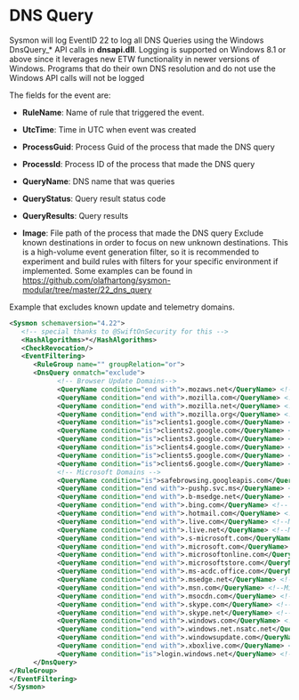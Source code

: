 DNS Query
=========

Sysmon will log EventID 22 to log all DNS Queries using the Windows DnsQuery_* API calls in **dnsapi.dll**. Logging is supported on Windows 8.1 or above since it leverages new ETW functionality in newer versions of Windows. Programs that do their own DNS resolution and do not use the Windows API calls will not be logged

The fields for the event are:

* **RuleName**: Name of rule that triggered the event.

* **UtcTime**: Time in UTC when event was created

* **ProcessGuid**: Process Guid of the process that made the DNS query

* **ProcessId**: Process ID of the process that made the DNS query

* **QueryName**: DNS name that was queries

* **QueryStatus**: Query result status code

* **QueryResults**: Query results

* **Image**: File path of the process that made the DNS query
Exclude known destinations in order to focus on new unknown destinations. This is a high-volume event generation filter, so it is recommended to experiment and build rules with filters for your specific environment if implemented. Some examples can be found in 
<https://github.com/olafhartong/sysmon-modular/tree/master/22_dns_query>

Example that excludes known update and telemetry domains.

```xml
<Sysmon schemaversion="4.22">
   <!-- special thanks to @SwiftOnSecurity for this -->
   <HashAlgorithms>*</HashAlgorithms>
   <CheckRevocation/>
   <EventFiltering>
      <RuleGroup name="" groupRelation="or">
      <DnsQuery onmatch="exclude">
            <!-- Browser Update Domains-->
            <QueryName condition="end with">.mozaws.net</QueryName> <!--Mozilla-->
            <QueryName condition="end with">.mozilla.com</QueryName> <!--Mozilla-->
            <QueryName condition="end with">.mozilla.net</QueryName> <!--Mozilla-->
            <QueryName condition="end with">.mozilla.org</QueryName> <!--Mozilla-->
            <QueryName condition="is">clients1.google.com</QueryName> <!--Google-->
            <QueryName condition="is">clients2.google.com</QueryName> <!--Google-->
            <QueryName condition="is">clients3.google.com</QueryName> <!--Google-->
            <QueryName condition="is">clients4.google.com</QueryName> <!--Google-->
            <QueryName condition="is">clients5.google.com</QueryName> <!--Google-->
            <QueryName condition="is">clients6.google.com</QueryName> <!--Google-->
            <!-- Microsoft Domains -->
            <QueryName condition="is">safebrowsing.googleapis.com</QueryName> <!--Google-->
            <QueryName condition="end with">-pushp.svc.ms</QueryName> <!--Microsoft: Doesn't appear to host customer content or subdomains-->
            <QueryName condition="end with">.b-msedge.net</QueryName> <!--Microsoft: Doesn't appear to host customer content or subdomains-->
            <QueryName condition="end with">.bing.com</QueryName> <!-- Microsoft | Microsoft default exclusion -->
            <QueryName condition="end with">.hotmail.com</QueryName> <!--Microsoft | Microsoft default exclusion-->
            <QueryName condition="end with">.live.com</QueryName> <!--Microsoft | Microsoft default exclusion-->
            <QueryName condition="end with">.live.net</QueryName> <!--Microsoft | Microsoft default exclusion-->
            <QueryName condition="end with">.s-microsoft.com</QueryName> <!--Microsoft-->
            <QueryName condition="end with">.microsoft.com</QueryName> <!--Microsoft | Microsoft default exclusion-->
            <QueryName condition="end with">.microsoftonline.com</QueryName> <!--Microsoft | Microsoft default exclusion-->
            <QueryName condition="end with">.microsoftstore.com</QueryName> <!--Microsoft | Microsoft default exclusion-->
            <QueryName condition="end with">.ms-acdc.office.com</QueryName> <!--Microsoft: Doesn't appear to host customer content or subdomains-->
            <QueryName condition="end with">.msedge.net</QueryName> <!--Microsoft: Doesn't appear to host customer content or subdomains-->
            <QueryName condition="end with">.msn.com</QueryName> <!--Microsoft | Microsoft default exclusion-->
            <QueryName condition="end with">.msocdn.com</QueryName> <!--Microsoft-->
            <QueryName condition="end with">.skype.com</QueryName> <!--Microsoft | Microsoft default exclusion-->
            <QueryName condition="end with">.skype.net</QueryName> <!--Microsoft | Microsoft default exclusion-->
            <QueryName condition="end with">.windows.com</QueryName> <!--Microsoft-->
            <QueryName condition="end with">.windows.net.nsatc.net</QueryName> <!--Microsoft-->
            <QueryName condition="end with">.windowsupdate.com</QueryName> <!--Microsoft-->
            <QueryName condition="end with">.xboxlive.com</QueryName> <!--Microsoft-->
            <QueryName condition="is">login.windows.net</QueryName> <!--Microsoft-->
      </DnsQuery>
</RuleGroup>
</EventFiltering>
</Sysmon>
```
